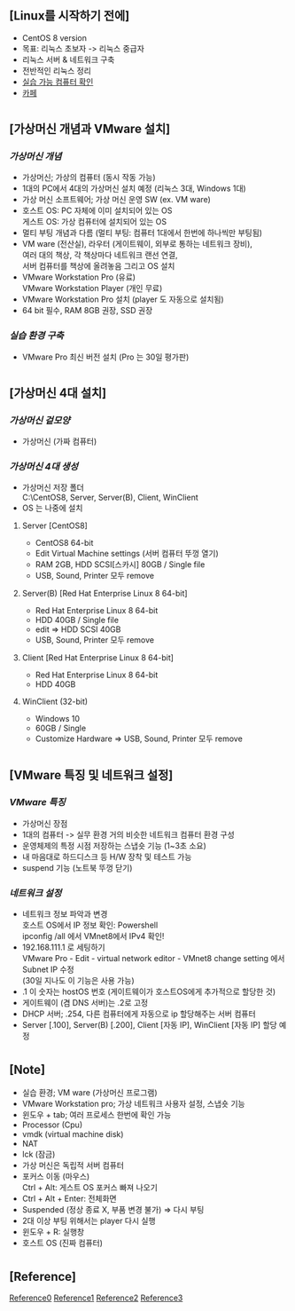 ## [Linux를 시작하기 전에]

- CentOS 8 version
- 목표: 리눅스 초보자 -> 리눅스 중급자
- 리눅스 서버 & 네트워크 구축
- 전반적인 리눅스 정리
- [실습 가능 컴퓨터 확인](https://www.grc.com/securable.htm)
- [카페](https://cafe.naver.com/thisisLinux)

#

## [가상머신 개념과 VMware 설치]

### _가상머신 개념_

- 가상머신; 가상의 컴퓨터 (동시 작동 가능)
- 1대의 PC에서 4대의 가상머신 설치 예정 (리눅스 3대, Windows 1대)
- 가상 머신 소프트웨어; 가상 머신 운영 SW (ex. VM ware)
- 호스트 OS: PC 자체에 이미 설치되어 있는 OS <br/>
  게스트 OS: 가상 컴퓨터에 설치되어 있는 OS
- 멀티 부팅 개념과 다름 (멀티 부팅: 컴퓨터 1대에서 한번에 하나씩만 부팅됨)
- VM ware (전산실), 라우터 (게이트웨이, 외부로 통하는 네트워크 장비), <br/>
  여러 대의 책상, 각 책상마다 네트워크 랜선 연결, <br/>
  서버 컴퓨터를 책상에 올려놓음 그리고 OS 설치
- VMware Workstation Pro (유료) <br/>
  VMware Workstation Player (개인 무료)
- VMware Workstation Pro 설치 (player 도 자동으로 설치됨)
- 64 bit 필수, RAM 8GB 권장, SSD 권장

### _실습 환경 구축_

- VMware Pro 최신 버전 설치 (Pro 는 30일 평가판)

#

## [가상머신 4대 설치]

### _가상머신 겉모양_

- 가상머신 (가짜 컴퓨터)

### _가상머신 4대 생성_

- 가상머신 저장 폴더 <br/>
  C:\CentOS8, Server, Server(B), Client, WinClient
- OS 는 나중에 설치

1. Server [CentOS8]

   - CentOS8 64-bit
   - Edit Virtual Machine settings (서버 컴퓨터 뚜껑 열기)
   - RAM 2GB, HDD SCSI[스카시] 80GB / Single file
   - USB, Sound, Printer 모두 remove

2. Server(B) [Red Hat Enterprise Linux 8 64-bit]

   - Red Hat Enterprise Linux 8 64-bit
   - HDD 40GB / Single file
   - edit => HDD SCSI 40GB
   - USB, Sound, Printer 모두 remove

3. Client [Red Hat Enterprise Linux 8 64-bit]

   - Red Hat Enterprise Linux 8 64-bit
   - HDD 40GB

4. WinClient (32-bit)

   - Windows 10
   - 60GB / Single
   - Customize Hardware => USB, Sound, Printer 모두 remove

#

## [VMware 특징 및 네트워크 설정]

### _VMware 특징_

- 가상머신 장점
- 1대의 컴퓨터 -> 실무 환경 거의 비슷한 네트워크 컴퓨터 환경 구성
- 운영체제의 특정 시점 저장하는 스냅숏 기능 (1~3초 소요)
- 내 마음대로 하드디스크 등 H/W 장착 및 테스트 가능
- suspend 기능 (노트북 뚜껑 닫기)

### _네트워크 설정_

- 네트워크 정보 파악과 변경 <br/>
  호스트 OS에서 IP 정보 확인: Powershell <br/>
  ipconfig /all 에서 VMnet8에서 IPv4 확인!
- 192.168.111.1 로 세팅하기 <br/>
  VMware Pro - Edit - virtual network editor - VMnet8 change setting 에서 Subnet IP 수정 <br/>
  (30일 지나도 이 기능은 사용 가능)
- .1 이 숫자는 hostOS 번호 (게이트웨이가 호스트OS에게 추가적으로 할당한 것)
- 게이트웨이 (겸 DNS 서버)는 .2로 고정
- DHCP 서버; .254, 다른 컴퓨터에게 자동으로 ip 할당해주는 서버 컴퓨터
- Server [.100], Server(B) [.200], Client [자동 IP], WinClient [자동 IP] 할당 예정

#

## [Note]

- 실습 환경; VM ware (가상머신 프로그램)
- VMware Workstation pro; 가상 네트워크 사용자 설정, 스냅숏 기능
- 윈도우 + tab; 여러 프로세스 한번에 확인 가능
- Processor (Cpu)
- vmdk (virtual machine disk)
- NAT
- lck (잠금)
- 가상 머신은 독립적 서버 컴퓨터
- 포커스 이동 (마우스) <br/>
  Ctrl + Alt: 게스트 OS 포커스 빠져 나오기
- Ctrl + Alt + Enter: 전체화면
- Suspended (정상 종료 X, 부품 변경 불가) => 다시 부팅
- 2대 이상 부팅 위해서는 player 다시 실행
- 윈도우 + R: 실행창
- 호스트 OS (진짜 컴퓨터)

#

## [Reference]

[Reference0](https://www.youtube.com/watch?v=ovrU9K3jfJs&list=PLVsNizTWUw7EJ9z-LW3lv3VC-6HI9I3hN&index=1)
[Reference1](https://www.youtube.com/watch?v=HeHO4JyGuVo&list=PLVsNizTWUw7EJ9z-LW3lv3VC-6HI9I3hN&index=2)
[Reference2](https://www.youtube.com/watch?v=64oghFmlwzU&list=PLVsNizTWUw7EJ9z-LW3lv3VC-6HI9I3hN&index=3)
[Reference3](https://www.youtube.com/watch?v=UPAJU1EzMyk&list=PLVsNizTWUw7EJ9z-LW3lv3VC-6HI9I3hN&index=4)
